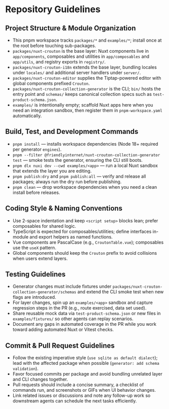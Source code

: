 # Repository Guidelines

## Project Structure & Module Organization
- This pnpm workspace tracks `packages/*` and `examples/*`; install once at the root before touching sub-packages.
- `packages/nuxt-crouton` is the base layer: Nuxt components live in `app/components`, composables and utilities in `app/composables` and `app/utils`, and registry exports in `registry/`.
- `packages/nuxt-crouton-i18n` extends the base layer, bundling locales under `locales/` and additional server handlers under `server/`.
- `packages/nuxt-crouton-editor` supplies the Tiptap-powered editor with global components prefixed `Crouton`.
- `packages/nuxt-crouton-collection-generator` is the CLI; `bin/` hosts the entry point and `schemas/` keeps canonical collection specs such as `test-product-schema.json`.
- `examples/` is intentionally empty; scaffold Nuxt apps here when you need an integration sandbox, then register them in `pnpm-workspace.yaml` automatically.

## Build, Test, and Development Commands
- `pnpm install` — installs workspace dependencies (Node 18+ required per generator `engines`).
- `pnpm --filter @friendlyinternet/nuxt-crouton-collection-generator test` — smoke tests the generator, ensuring the CLI still boots.
- `pnpm dlx nuxi dev --cwd examples/<app>` — run a local Nuxt sandbox that extends the layer you are editing.
- `pnpm publish:dry` and `pnpm publish:all` — verify and release all packages; always run the dry run before publishing.
- `pnpm clean` — drop workspace dependencies when you need a clean install before releases.

## Coding Style & Naming Conventions
- Use 2-space indentation and keep `<script setup>` blocks lean; prefer composables for shared logic.
- TypeScript is expected for composables/utilities; define interfaces in-module and export helpers as named functions.
- Vue components are PascalCase (e.g., `CroutonTable.vue`); composables use the `useX` pattern.
- Global components should keep the `Crouton` prefix to avoid collisions when users extend layers.

## Testing Guidelines
- Generator changes must include fixtures under `packages/nuxt-crouton-collection-generator/schemas` and extend the CLI smoke test when new flags are introduced.
- For layer changes, spin up an `examples/<app>` sandbox and capture regression steps in the PR (e.g., route exercised, data set used).
- Share reusable mock data via `test-product-schema.json` or new files in `examples/fixtures/` so other agents can replay scenarios.
- Document any gaps in automated coverage in the PR while you work toward adding automated Nuxt or Vitest checks.

## Commit & Pull Request Guidelines
- Follow the existing imperative style (`use sqlite as default dialect`); lead with the affected package when possible (`generator: add schema validation`).
- Favor focused commits per package and avoid bundling unrelated layer and CLI changes together.
- Pull requests should include a concise summary, a checklist of commands run, and screenshots or GIFs when UI behavior changes.
- Link related issues or discussions and note any follow-up work so downstream agents can schedule the next tasks efficiently.
